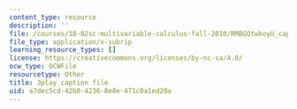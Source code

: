 ```yaml
---
content_type: resource
description: ''
file: /courses/18-02sc-multivariable-calculus-fall-2010/RMBGQtwkoyU_captions.vtt
file_type: application/x-subrip
learning_resource_types: []
license: https://creativecommons.org/licenses/by-nc-sa/4.0/
ocw_type: OCWFile
resourcetype: Other
title: 3play caption file
uid: a7dec5cd-42b0-4236-8e8e-471c0a1ed20a
---
```

